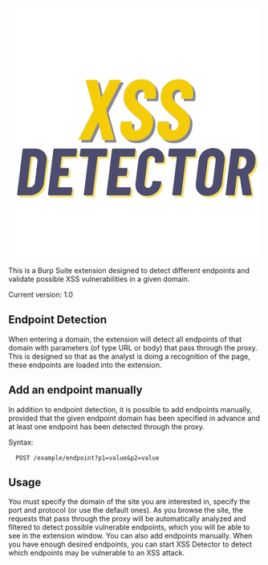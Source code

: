 <p align="center">
<img src="https://github.com/vkg-07/XSS-Detector/blob/main/files/XSS_Detector.png">
</p>

This is a Burp Suite extension designed to detect different endpoints and validate possible XSS vulnerabilities in a given domain.

Current version: 1.0

Endpoint Detection
------------------

When entering a domain, the extension will detect all endpoints of that domain with parameters (of type URL or body) that pass through the proxy. 
This is designed so that as the analyst is doing a recognition of the page, these endpoints are loaded into the extension.

Add an endpoint manually
------------------------

In addition to endpoint detection, it is possible to add endpoints manually, provided that the given endpoint domain has been specified in advance 
and at least one endpoint has been detected through the proxy.

Syntax: 

      POST /example/endpoint?p1=value&p2=value

Usage
-----
You must specify the domain of the site you are interested in, specify the port and protocol (or use the default ones).
As you browse the site, the requests that pass through the proxy will be automatically analyzed and filtered to detect possible vulnerable endpoints,
which you will be able to see in the extension window. You can also add endpoints manually.
When you have enough desired endpoints, you can start XSS Detector to detect which endpoints may be vulnerable to an XSS attack.
